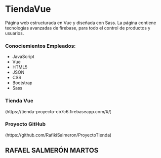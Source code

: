 # TiendaVue
Página web estructurada en Vue y diseñada con Sass.
La página contiene tecnologías avanzadas de firebase, para todo el control de productos y usuarios.

<h3>Conociemientos Empleados: </h3>
<ul>
  <li>JavaScript</li>
  <li>Vue</li>
  <li>HTML5</li>
  <li>JSON</li>
  <li>CSS</li>
  <li>Bootstrap</li>
  <li>Sass</li>
  
</ul>


<h3> Tienda Vue </h3>
(https://tienda-proyecto-cb7c6.firebaseapp.com/#/)

<h3> Proyecto GitHub </h3>
(https://github.com/RafikiSalmeron/ProyectoTienda)


<h2> RAFAEL SALMERÓN MARTOS </h2>